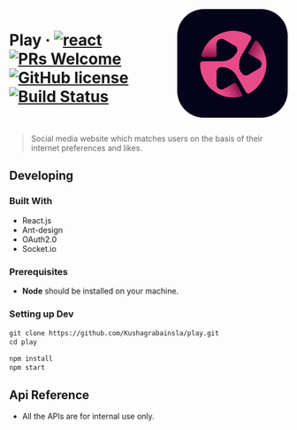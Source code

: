 <img src="https://raw.githubusercontent.com/Kushagrabainsla/play/master/public/playLogo.ico" alt="Play Logo" width="200" align="right">



# Play &middot; [![react](https://badges.aleen42.com/src/react.svg)](https://badges.aleen42.com/src/react.svg) [![PRs Welcome](https://img.shields.io/badge/PRs-welcome-brightgreen.svg?style=flat)](http://makeapullrequest.com) [![GitHub license](https://img.shields.io/badge/license-MIT-blue.svg?style=flat)](https://github.com/your/your-project/blob/master/LICENSE) [![Build Status](https://app.travis-ci.com/Kushagrabainsla/play.svg?branch=master)]()

<Br/>

> Social media website which matches users on the basis of their internet preferences and likes.


## Developing


### Built With

* React.js
* Ant-design
* OAuth2.0
* Socket.io

### Prerequisites
* **Node** should be installed on your machine.


### Setting up Dev


```shell
git clone https://github.com/Kushagrabainsla/play.git
cd play
```

```shell
npm install
npm start
```


## Api Reference

* All the APIs are for internal use only.
